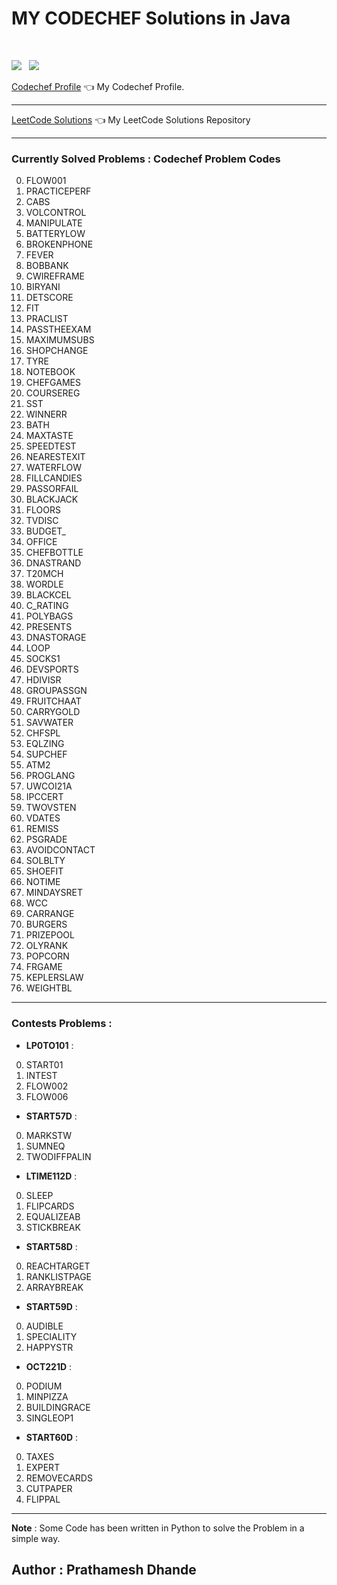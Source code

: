 # MY CODECHEF Solutions in Java
</br>

![](https://img.shields.io/badge/Language-Java_17.0.04-blue?style=flat-square&logo=java) &nbsp;
![](https://img.shields.io/badge/IDE-Eclipse_2022_06-darkgreen?style=flat-square&logo=eclipse) 

[Codechef Profile](https://www.codechef.com/users/prathamesh2003) 👈 My Codechef Profile.

---
[LeetCode Solutions]( https://github.com/PrathameshDhande22/LeetCode-Solutions) 👈 My LeetCode Solutions Repository

---

### Currently Solved Problems : Codechef Problem Codes 
0. FLOW001
1. PRACTICEPERF
2. CABS
3. VOLCONTROL
4. MANIPULATE
5. BATTERYLOW
6. BROKENPHONE
7. FEVER
8. BOBBANK
9. CWIREFRAME
10. BIRYANI
11. DETSCORE
12. FIT
13. PRACLIST
14. PASSTHEEXAM
15. MAXIMUMSUBS
16. SHOPCHANGE
17. TYRE
18. NOTEBOOK
19. CHEFGAMES
20. COURSEREG
21. SST
22. WINNERR
23. BATH
24. MAXTASTE
25. SPEEDTEST
26. NEARESTEXIT
27. WATERFLOW
28. FILLCANDIES
29. PASSORFAIL
30. BLACKJACK
31. FLOORS
32. TVDISC
33. BUDGET_
34. OFFICE
35. CHEFBOTTLE
36. DNASTRAND
37. T20MCH
38. WORDLE
39. BLACKCEL
40. C_RATING
41. POLYBAGS
42. PRESENTS
43. DNASTORAGE
44. LOOP
45. SOCKS1
46. DEVSPORTS
47. HDIVISR
48. GROUPASSGN
49. FRUITCHAAT
50. CARRYGOLD
51. SAVWATER
52. CHFSPL
53. EQLZING
54. SUPCHEF
55. ATM2
56. PROGLANG
57. UWCOI21A
58. IPCCERT
59. TWOVSTEN
60. VDATES
61. REMISS
62. PSGRADE
63. AVOIDCONTACT
64. SOLBLTY
65. SHOEFIT
66. NOTIME
67. MINDAYSRET
68. WCC
69. CARRANGE
70. BURGERS
71. PRIZEPOOL
72. OLYRANK
73. POPCORN
74. FRGAME
75. KEPLERSLAW
76. WEIGHTBL
---

### Contests Problems :
- **LP0TO101** :
0. START01
1. INTEST
2. FLOW002
3. FLOW006
- **START57D** :
0. MARKSTW
1. SUMNEQ
2. TWODIFFPALIN
- **LTIME112D** :
0. SLEEP
1. FLIPCARDS
2. EQUALIZEAB
3. STICKBREAK
- **START58D** : 
0. REACHTARGET
1. RANKLISTPAGE
2. ARRAYBREAK
- **START59D** :
0. AUDIBLE
1. SPECIALITY
2. HAPPYSTR
- **OCT221D** :
0. PODIUM
1. MINPIZZA
2. BUILDINGRACE
3. SINGLEOP1
- **START60D** :
0. TAXES
1. EXPERT
2. REMOVECARDS
3. CUTPAPER
4. FLIPPAL

---

**Note** : Some Code has been written in Python to solve the Problem in a simple way.</br> 

## Author : Prathamesh Dhande